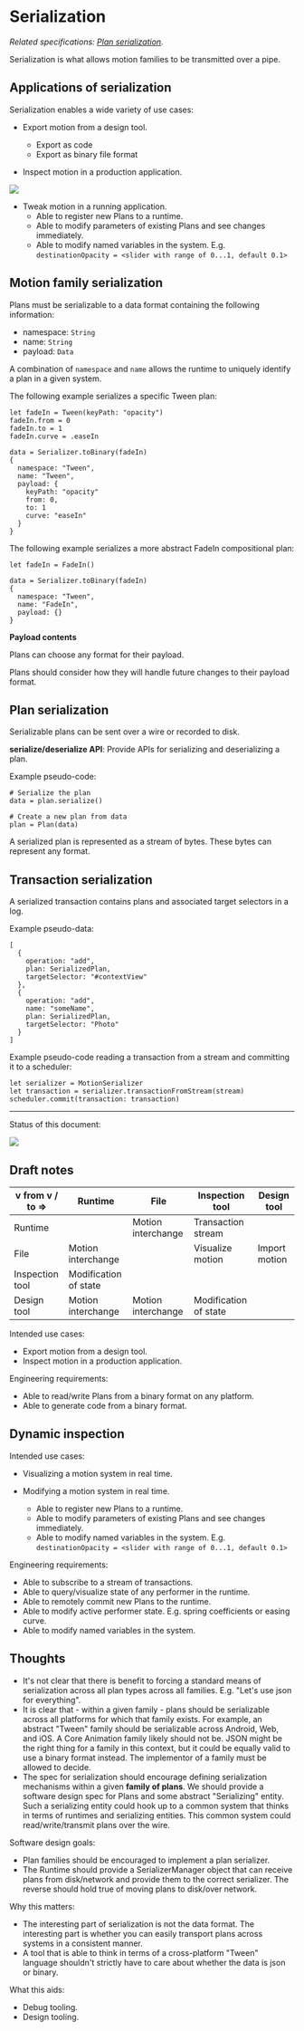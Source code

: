 # Serialization

*Related specifications: [Plan serialization](runtime/plan-serialization.md).*

Serialization is what allows motion families to be transmitted over a pipe.

## Applications of serialization

Serialization enables a wide variety of use cases:

* Export motion from a design tool.

  * Export as code
  * Export as binary file format

* Inspect motion in a production application.


![](../_assets/Inspector.svg)

* Tweak motion in a running application.
  * Able to register new Plans to a runtime.
  * Able to modify parameters of existing Plans and see changes immediately.
  * Able to modify named variables in the system. E.g. `destinationOpacity = <slider with range of 0...1, default 0.1>`

## Motion family serialization

Plans must be serializable to a data format containing the following information:

* namespace: `String`
* name: `String`
* payload: `Data`

A combination of `namespace` and `name` allows the runtime to uniquely identify a plan in a given system.

The following example serializes a specific Tween plan:

```
let fadeIn = Tween(keyPath: "opacity")
fadeIn.from = 0
fadeIn.to = 1
fadeIn.curve = .easeIn

data = Serializer.toBinary(fadeIn)
{
  namespace: "Tween",
  name: "Tween",
  payload: {
    keyPath: "opacity"
    from: 0,
    to: 1
    curve: "easeIn"
  }
}
```

The following example serializes a more abstract FadeIn compositional plan:

```
let fadeIn = FadeIn()

data = Serializer.toBinary(fadeIn)
{
  namespace: "Tween",
  name: "FadeIn",
  payload: {}
}
```

**Payload contents**

Plans can choose any format for their payload.

Plans should consider how they will handle future changes to their payload format.

## Plan serialization

Serializable plans can be sent over a wire or recorded to disk.

**serialize/deserialize API**: Provide APIs for serializing and deserializing a plan.

Example pseudo-code:

    # Serialize the plan
    data = plan.serialize()
    
    # Create a new plan from data
    plan = Plan(data)

A serialized plan is represented as a stream of bytes. These bytes can represent any format.

## Transaction serialization

A serialized transaction contains plans and associated target selectors in a log.

Example pseudo-data:

```
[
  {
    operation: "add",
    plan: SerializedPlan,
    targetSelector: "#contextView"
  },
  {
    operation: "add",
    name: "someName",
    plan: SerializedPlan,
    targetSelector: "Photo"
  }
]
```

Example pseudo-code reading a transaction from a stream and committing it to a scheduler:

```
let serializer = MotionSerializer
let transaction = serializer.transactionFromStream(stream)
scheduler.commit(transaction: transaction)
```

---

Status of this document:

![](../_assets/under-construction-flashing-barracade-animation.gif)

## Draft notes

| v from v \/ to =&gt; | Runtime | File | Inspection tool | Design tool |
| --- | --- | --- | --- | --- |
| Runtime |  | Motion interchange | Transaction stream |  |
| File | Motion interchange |  | Visualize motion | Import motion |
| Inspection tool | Modification of state |  |  |  |
| Design tool | Motion interchange | Motion interchange | Modification of state |  |

Intended use cases:

* Export motion from a design tool.
* Inspect motion in a production application.

Engineering requirements:

* Able to read\/write Plans from a binary format on any platform.
* Able to generate code from a binary format.

## Dynamic inspection

Intended use cases:

* Visualizing a motion system in real time.

* Modifying a motion system in real time.

  * Able to register new Plans to a runtime.
  * Able to modify parameters of existing Plans and see changes immediately.
  * Able to modify named variables in the system. E.g. `destinationOpacity = <slider with range of 0...1, default 0.1>`


Engineering requirements:

* Able to subscribe to a stream of transactions.
* Able to query\/visualize state of any performer in the runtime.
* Able to remotely commit new Plans to the runtime.
* Able to modify active performer state. E.g. spring coefficients or easing curve.
* Able to modify named variables in the system.

## Thoughts

* It's not clear that there is benefit to forcing a standard means of serialization across all plan types across all families. E.g. "Let's use json for everything".
* It is clear that - within a given family - plans should be serializable across all platforms for which that family exists. For example, an abstract "Tween" family should be serializable across Android, Web, and iOS. A Core Animation family likely should not be. JSON might be the right thing for a family in this context, but it could be equally valid to use a binary format instead. The implementor of a family must be allowed to decide.
* The spec for serialization should encourage defining serialization mechanisms within a given **family of plans**. We should provide a software design spec for Plans and some abstract "Serializing" entity. Such a serializing entity could hook up to a common system that thinks in terms of runtimes and serializing entities. This common system could read\/write\/transmit plans over the wire.

Software design goals:

* Plan families should be encouraged to implement a plan serializer.
* The Runtime should provide a SerializerManager object that can receive plans from disk\/network and provide them to the correct serializer. The reverse should hold true of moving plans to disk\/over network.

Why this matters:

* The interesting part of serialization is not the data format. The interesting part is whether you can easily transport plans across systems in a consistent manner.
* A tool that is able to think in terms of a cross-platform "Tween" language shouldn't strictly have to care about whether the data is json or binary.

What this aids:

* Debug tooling.
* Design tooling.

